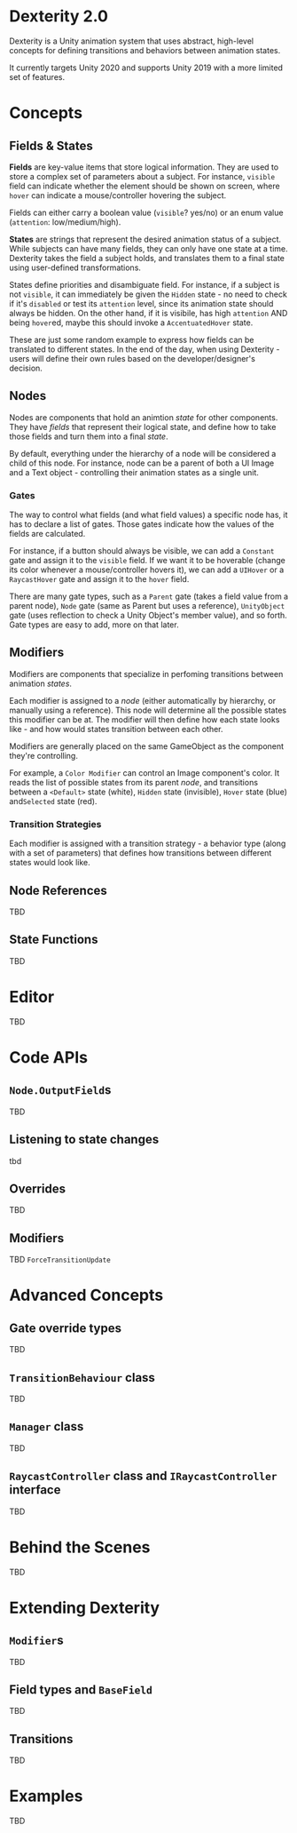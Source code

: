 # Dexterity 2.0

Dexterity is a Unity animation system that uses abstract, high-level concepts for defining transitions and behaviors between animation states.

It currently targets Unity 2020 and supports Unity 2019 with a more limited set of features.

# Concepts
## Fields & States
**Fields** are key-value items that store logical information. They are used to store a complex set of parameters about a subject. For instance, `visible` field can indicate whether the element should be shown on screen, where `hover` can indicate a mouse/controller hovering the subject.

Fields can either carry a boolean value (`visible`? yes/no) or an enum value (`attention`: low/medium/high).

**States** are strings that represent the desired animation status of a subject. While subjects can have many fields, they can only have one state at a time. Dexterity takes the field a subject holds, and translates them to a final state using user-defined transformations. 

States define priorities and disambiguate field. For instance, if a subject is not `visible`, it can immediately be given the `Hidden` state - no need to check if it's `disabled` or test its `attention` level, since its animation state should always be hidden. On the other hand, if it is visibile, has high `attention` AND being `hover`ed, maybe this should invoke a `AccentuatedHover` state.

These are just some random example to express how fields can be translated to different states. In the end of the day, when using Dexterity - users will define their own rules based on the developer/designer's decision.

## Nodes
Nodes are components that hold an animtion *state* for other components.
They have *fields* that represent their logical state, and define how to take those fields and turn them into a final *state*.

By default, everything under the hierarchy of a node will be considered a child of this node. For instance, node can be a parent of both a UI Image and a Text object - controlling their animation states as a single unit.

### Gates
The way to control what fields (and what field values) a specific node has, it has to declare a list of gates. Those gates indicate how the values of the fields are calculated.

For instance, if a button should always be visible, we can add a `Constant` gate and assign it to the `visible` field. If we want it to be hoverable (change its color whenever a mouse/controller hovers it), we can add a `UIHover` or a `RaycastHover` gate and assign it to the `hover` field. 

There are many gate types, such as a `Parent` gate (takes a field value from a parent node), `Node` gate (same as Parent but uses a reference), `UnityObject` gate (uses reflection to check a Unity Object's member value), and so forth. 
Gate types are easy to add, more on that later.

## Modifiers
Modifiers are components that specialize in perfoming transitions between animation *states*. 

Each modifier is assigned to a *node* (either automatically by hierarchy, or manually using a reference). This node will determine all the possible states this modifier can be at. The modifier will then define how each state looks like - and how would states transition between each other.

Modifiers are generally placed on the same GameObject as the component they're controlling.

For example, a `Color Modifier` can control an Image component's color. It reads the list of possible states from its parent *node*, and transitions between a `<Default>` state (white), `Hidden` state (invisible), `Hover` state (blue) and`Selected` state (red). 

### Transition Strategies
Each modifier is assigned with a transition strategy - a behavior type (along with a set of parameters) that defines how transitions between different states would look like.  

## Node References
TBD
## State Functions
TBD
# Editor

TBD

# Code APIs
## `Node.OutputField`s
TBD
## Listening to state changes
tbd
## Overrides
TBD
## Modifiers
TBD `ForceTransitionUpdate`

# Advanced Concepts
## Gate override types
TBD
## `TransitionBehaviour` class
TBD
## `Manager` class
TBD
## `RaycastController` class and `IRaycastController` interface
TBD

# Behind the Scenes
TBD

# Extending Dexterity
## `Modifier`s
TBD
## Field types and `BaseField`
TBD
## Transitions
TBD

# Examples
TBD
